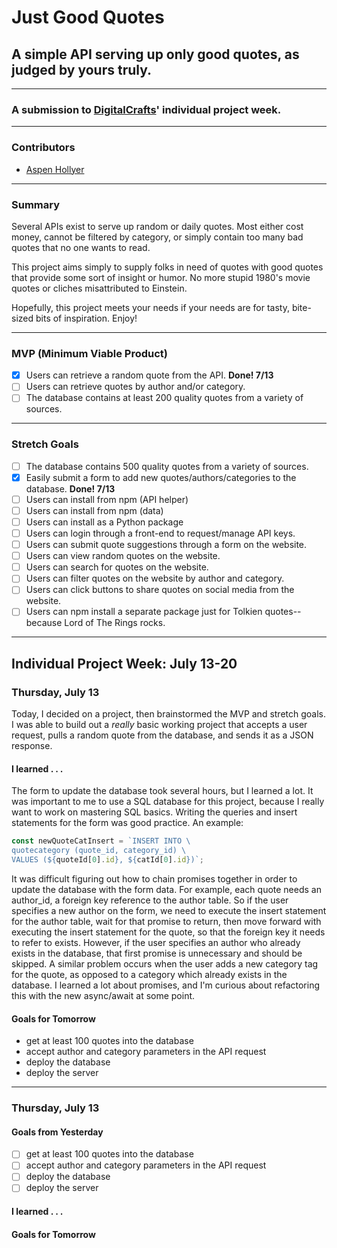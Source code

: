 # Just Good Quotes
## A simple API serving up only good quotes, as judged by yours truly.

------

### A submission to [DigitalCrafts](http://www.DigitalCrafts.com)' individual project week.

---------

### Contributors
- [Aspen Hollyer](http://www.aspenhollyer.com)

------

### Summary

Several APIs exist to serve up random or daily quotes. Most either cost money, cannot be filtered by category, or simply contain too many bad quotes that no one wants to read.

This project aims simply to supply folks in need of quotes with good quotes that provide some sort of insight or humor. No more stupid 1980's movie quotes or cliches misattributed to Einstein.

Hopefully, this project meets your needs if your needs are for tasty, bite-sized bits of inspiration. Enjoy!

-----

### MVP (Minimum Viable Product)

- [x] Users can retrieve a random quote from the API. **Done! 7/13**
- [ ] Users can retrieve quotes by author and/or category.
- [ ] The database contains at least 200 quality quotes from a variety of sources.

-----

### Stretch Goals
- [ ] The database contains 500 quality quotes from a variety of sources.
- [x] Easily submit a form to add new quotes/authors/categories to the database. **Done! 7/13**
- [ ] Users can install from npm (API helper)
- [ ] Users can install from npm (data)
- [ ] Users can install as a Python package
- [ ] Users can login through a front-end to request/manage API keys.
- [ ] Users can submit quote suggestions through a form on the website.
- [ ] Users can view random quotes on the website.
- [ ] Users can search for quotes on the website.
- [ ] Users can filter quotes on the website by author and category.
- [ ] Users can click buttons to share quotes on social media from the website.
- [ ] Users can npm install a separate package just for Tolkien quotes--because Lord of The Rings rocks.

-----

## Individual Project Week: July 13-20

### Thursday, July 13
Today, I decided on a project, then brainstormed the MVP and stretch goals. I was able to build out a *really* basic working project that accepts a user request, pulls a random quote from the database, and sends it as a JSON response.

#### I learned . . .
The form to update the database took several hours, but I learned a lot. It was important to me to use a SQL database for this project, because I really want to work on mastering SQL basics. Writing the queries and insert statements for the form was good practice. An example:

```javascript
const newQuoteCatInsert = `INSERT INTO \
quotecategory (quote_id, category_id) \
VALUES (${quoteId[0].id}, ${catId[0].id})`;
```

It was difficult figuring out how to chain promises together in order to update the database with the form data. For example, each quote needs an author_id, a foreign key reference to the author table. So if the user specifies a new author on the form, we need to execute the insert statement for the author table, wait for that promise to return, then move forward with executing the insert statement for the quote, so that the foreign key it needs to refer to exists. However, if the user specifies an author who already exists in the database, that first promise is unnecessary and should be skipped. A similar problem occurs when the user adds a new category tag for the quote, as opposed to a category which already exists in the database. I learned a lot about promises, and I'm curious about refactoring this with the new async/await at some point.

#### Goals for Tomorrow
- get at least 100 quotes into the database
- accept author and category parameters in the API request
- deploy the database
- deploy the server

--------

### Thursday, July 13


#### Goals from Yesterday
- [ ] get at least 100 quotes into the database
- [ ] accept author and category parameters in the API request
- [ ] deploy the database
- [ ] deploy the server

#### I learned . . .

#### Goals for Tomorrow
